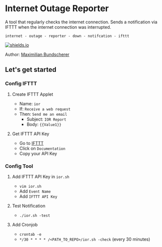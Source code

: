 # Internet Outage Reporter

A tool that regularly checks the internet connection. Sends a notification via IFTTT when the internet connection was interrupted.

``internet - outage - reporter - down - notifcation - ifttt`` 

[![shields.io](https://img.shields.io/badge/license-Apache2-blue.svg)](http://www.apache.org/licenses/LICENSE-2.0.txt)

Author: [Maximilian Bundscherer](https://bundscherer-online.de)

## Let's get started

### Config IFTTT

1. Create IFTTT Applet
    - Name: `ior`
    - If: `Receive a web request`
    - Then: `Send me an email`
        - Subject: `IOR Report`
        - Body: `{{Value1}}`

2. Get IFTTT API Key
    - Go to [IFTTT](https://ifttt.com/maker_webhooks)
    - Click on `Documentation`
    - Copy your API Key

### Config Tool

1. Add IFTTT API Key in `ior.sh`
    - `vim ior.sh`
    - Add `Event Name`
    - Add `IFTTT API Key`

2. Test Notification
    - `./ior.sh -test`

3. Add Cronjob
    - `crontab -e`
    - `*/30 * * * * /<PATH_TO_REPO>/ior.sh -check` (every 30 minutes)
